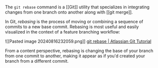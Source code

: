 The `git rebase` command is a [[Git]] utility that specializes in integrating changes from one branch onto another along with [[git merge]].

In Git, *rebasing* is the process of moving or combining a sequence of commits to a new base commit. Rebasing is most useful and easily visualized in the context of a feature branching workflow:

![[Pasted image 20240816232059.png]]
[git rebase | Atlassian Git Tutorial](https://www.atlassian.com/git/tutorials/rewriting-history/git-rebase)

From a content perspective, rebasing is changing the base of your branch from one commit to another, making it appear as if you'd created your branch from a different commit.
